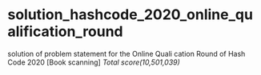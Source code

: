 # solution_hashcode_2020_online_qualification_round
solution of problem statement for the Online Quali cation Round of Hash Code 2020 [Book scanning]
<i>Total score(10,501,039)</i>
